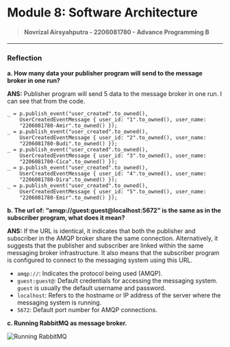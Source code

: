 # Module 8: Software Architecture

> #### Novrizal Airsyahputra - 2206081780 - Advance Programming B

---

### Reflection

**a. How many data your publisher program will send to the message broker in one run?**

**ANS:** 
Publisher program will send 5 data to the message broker in one run. I can see that from the code.
```
_ = p.publish_event("user_created".to_owned(),
    UserCreatedEventMessage { user_id: "1".to_owned(), user_name:
    "2206081780-Amir".to_owned() });
_ = p.publish_event("user_created".to_owned(),
    UserCreatedEventMessage { user_id: "2".to_owned(), user_name:
    "2206081780-Budi".to_owned() });
_ = p.publish_event("user_created".to_owned(),
    UserCreatedEventMessage { user_id: "3".to_owned(), user_name:
    "2206081780-Cica".to_owned() });
_ = p.publish_event("user_created".to_owned(),
    UserCreatedEventMessage { user_id: "4".to_owned(), user_name:
    "2206081780-Dira".to_owned() });
_ = p.publish_event("user_created".to_owned(),
    UserCreatedEventMessage { user_id: "5".to_owned(), user_name:
    "2206081780-Emir".to_owned() });
```

**b. The url of: “amqp://guest:guest@localhost:5672” is the same as in the subscriber
program, what does it mean?**

**ANS:**
If the URL is identical, it indicates that both the publisher and subscriber in the AMQP broker share the same connection. 
Alternatively, it suggests that the publisher and subscriber are linked within the same messaging broker infrastructure.
It also means that the subscriber program is configured to connect to the messaging system using this URL.

- `amqp://`: Indicates the protocol being used (AMQP).
- `guest:guest@`: Default credentials for accessing the messaging system. `guest` is usually the default username and password.
- `localhost`: Refers to the hostname or IP address of the server where the messaging system is running. 
- `5672`: Default port number for AMQP connections.

**c. Running RabbitMQ as message broker.**

![Running RabbitMQ](https://cdn.discordapp.com/attachments/1111642397248598067/1231972806309445693/image.png?ex=6638e715&is=66267215&hm=d86c4c43c7663b85cf121f1a58f874d2d52d4b56e397a6494361085dac462adc&)